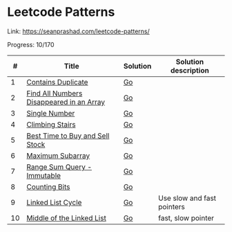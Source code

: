 # Leetcode Patterns

Link: <https://seanprashad.com/leetcode-patterns/>

Progress: 10/170

| #  | Title                                                                                                               | Solution                                         | Solution description       |
|----|---------------------------------------------------------------------------------------------------------------------|--------------------------------------------------|----------------------------|
| 1  | [Contains Duplicate](https://leetcode.com/problems/contains-duplicate/)                                             | [Go](0136_ContainsDuplicate.go)                  |                            |
| 2  | [Find All Numbers Disappeared in an Array](https://leetcode.com/problems/find-all-numbers-disappeared-in-an-array/) | [Go](0448_FindAllNumbersDisappearedInAnArray.go) |                            |
| 3  | [Single Number](https://leetcode.com/problems/single-number/)                                                       | [Go](0136_SingleNumber.go)                       |                            |
| 4  | [Climbing Stairs](https://leetcode.com/problems/climbing-stairs/)                                                   | [Go](0338_CountingBits.go)                       |                            |
| 5  | [Best Time to Buy and Sell Stock](https://leetcode.com/problems/best-time-to-buy-and-sell-stock/)                   | [Go](0121_BestTimeToBuyAndSellStock.go)          |                            |
| 6  | [Maximum Subarray](https://leetcode.com/problems/maximum-subarray/)                                                 | [Go](0053_MaximumSubarray.go)                    |                            |
| 7  | [Range Sum Query - Immutable](https://leetcode.com/problems/range-sum-query-immutable/)                             | [Go](0303_RangeSumQueryImmutable.go)             |                            |
| 8  | [Counting Bits](https://leetcode.com/problems/counting-bits/)                                                       | [Go](0338_CountingBits.go)                       |                            |
| 9  | [Linked List Cycle](https://leetcode.com/problems/linked-list-cycle/)                                               | [Go](0141_LinkedListCycle.go)                    | Use slow and fast pointers |
| 10 | [Middle of the Linked List](https://leetcode.com/problems/middle-of-the-linked-list/)                               | [Go](0876_MiddleOfTheLinkedList.go)              | fast, slow pointer         |
